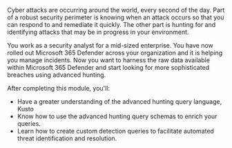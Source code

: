 Cyber attacks are occurring around the world, every second of the day. Part of a robust security perimeter is knowing when an attack occurs so that you can respond to and remediate it quickly. The other part is hunting for and identifying attacks that may be in progress in your environment.

You work as a security analyst for a mid-sized enterprise. You have now rolled out Microsoft 365 Defender across your organization and it is helping you manage incidents. Now you want to harness the raw data available within Microsoft 365 Defender and start looking for more sophisticated breaches using advanced hunting.

After completing this module, you'll:

- Have a greater understanding of the advanced hunting query language, Kusto
- Know how to use the advanced hunting query schemas to enrich your queries.
- Learn how to create custom detection queries to facilitate automated threat identification and resolution.
